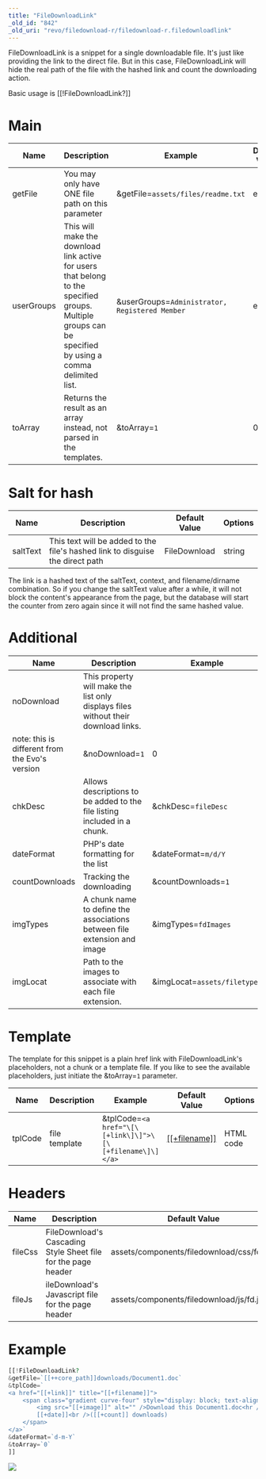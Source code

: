 ```yaml
---
title: "FileDownloadLink"
_old_id: "842"
_old_uri: "revo/filedownload-r/filedownload-r.filedownloadlink"
---
```


FileDownloadLink is a snippet for a single downloadable file. 
It's just like providing the link to the direct file. 
But in this case, FileDownloadLink will hide the real path of the file with the hashed link and count the downloading action.

Basic usage is \[\[!FileDownloadLink?\]\]

# Main

| Name       | Description                                                                                                                                              | Example                                        | Default Value | Options   |
| ---------- | -------------------------------------------------------------------------------------------------------------------------------------------------------- | ---------------------------------------------- | ------------- | --------- |
| getFile    | You may only have ONE file path on this parameter                                                                                                        | &getFile=`assets/files/readme.txt`             | empty         | string    |
| userGroups | This will make the download link active for users that belong to the specified groups. Multiple groups can be specified by using a comma delimited list. | &userGroups=`Administrator, Registered Member` | empty         | string    |
| toArray    | Returns the result as an array instead, not parsed in the templates.                                                                                     | &toArray=`1`                                   | 0             | bool: 0/1 |

# Salt for hash

| Name     | Description                                                                   | Default Value | Options |
| -------- | ----------------------------------------------------------------------------- | ------------- | ------- |
| saltText | This text will be added to the file's hashed link to disguise the direct path | FileDownload  | string  |

The link is a hashed text of the saltText, context, and filename/dirname combination. 
So if you change the saltText value after a while, it will not block the content's appearance from the page, but the database will start the counter from zero again since it will not find the same hashed value.

# Additional

| Name                                           | Description                                                                        | Example                      | Default Value                               | Options             |
| ---------------------------------------------- | ---------------------------------------------------------------------------------- | ---------------------------- | ------------------------------------------- | ------------------- |
| noDownload                                     | This property will make the list only displays files without their download links. |
| note: this is different from the Evo's version | &noDownload=`1`                                                                    | 0                            | bool: 0/1                                   |
| chkDesc                                        | Allows descriptions to be added to the file listing included in a chunk.           | &chkDesc=`fileDesc`          | fileDescription                             | chunk's name        |
| dateFormat                                     | PHP's date formatting for the list                                                 | &dateFormat=`m/d/Y`          | Y-m-d                                       | string              |
| countDownloads                                 | Tracking the downloading                                                           | &countDownloads=`1`          | 0                                           | bool: 0/1           |
| imgTypes                                       | A chunk name to define the associations between file extension and image           | &imgTypes=`fdImages`         | fdImages                                    | chunk's name        |
| imgLocat                                       | Path to the images to associate with each file extension.                          | &imgLocat=`assets/filetypes` | assets/components/filedownload/img/filetype | web accessible path |

# Template

The template for this snippet is a plain href link with FileDownloadLink's placeholders, not a chunk or a template file. 
If you like to see the available placeholders, just initiate the &toArray=`1` parameter.

| Name    | Description   | Example                                                  | Default Value                                 | Options   |
| ------- | ------------- | -------------------------------------------------------- | --------------------------------------------- | --------- |
| tplCode | file template | &tplCode=`<a href="\[\[+link\]\]">\[\[+filename\]\]</a>` | <a href="\[\[+link\]\]">\[\[+filename\]\]</a> | HTML code |

# Headers

| Name    | Description                                                   | Default Value                             | Options  |
| ------- | ------------------------------------------------------------- | ----------------------------------------- | -------- |
| fileCss | FileDownload's Cascading Style Sheet file for the page header | assets/components/filedownload/css/fd.css | web path |
| fileJs  | ileDownload's Javascript file for the page header             | assets/components/filedownload/js/fd.js   | web path |

# Example

``` php 
[[!FileDownloadLink?
&getFile=`[[++core_path]]downloads/Document1.doc`
&tplCode=`
<a href="[[+link]]" title="[[+filename]]">
    <span class="gradient curve-four" style="display: block; text-align: center;">
        <img src="[[+image]]" alt="" />Download this Document1.doc<hr />
        [[+date]]<br />([[+count]] downloads)
    </span>
</a>`
&dateFormat=`d-m-Y`
&toArray=`0`
]]
```

![](/download/attachments/35586646/filedownloadlink.jpg?version=1&modificationDate=1315759899000)